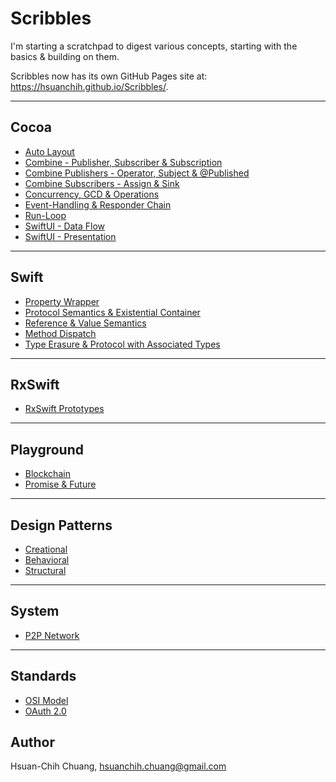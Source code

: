 # Scribbles

I'm starting a scratchpad to digest various concepts, starting with the basics & building on them.

Scribbles now has its own GitHub Pages site at: https://hsuanchih.github.io/Scribbles/.

---
## Cocoa
* [Auto Layout](docs/Cocoa/Auto-Layout.md)
* [Combine - Publisher, Subscriber & Subscription](docs/Cocoa/Combine-Publisher-Subscriber-Subscription.md)
* [Combine Publishers - Operator, Subject & @Published](docs/Cocoa/Combine-Publishers-Operator-Subject-Published.md)
* [Combine Subscribers - Assign & Sink](docs/Cocoa/Combine-Subscribers-Assign-Sink.md)
* [Concurrency, GCD & Operations](docs/Cocoa/Concurrency-GCD-Operations.md)
* [Event-Handling & Responder Chain](docs/Cocoa/Event-Handling-And-Responder-Chain.md)
* [Run-Loop](docs/Cocoa/Run-Loop.md)
* [SwiftUI - Data Flow](docs/Cocoa/SwiftUI-Data-Flow.md)
* [SwiftUI - Presentation](docs/Cocoa/SwiftUI-Presentation.md)

---
## Swift
* [Property Wrapper](docs/Swift/Property-Wrapper.md)
* [Protocol Semantics & Existential Container](docs/Swift/Protocol-Existential-Container.md)
* [Reference & Value Semantics](docs/Swift/References-And-Values.md)
* [Method Dispatch](docs/Swift/Method-Dispatch.md)
* [Type Erasure & Protocol with Associated Types](docs/Swift/Type-Erasure-And-Protocol-Associated-Types.md)

---
## RxSwift
* [RxSwift Prototypes](docs/RxSwift/RxSwift-Prototypes.md)

---
## Playground
* [Blockchain](docs/Playground/Blockchain.md)
* [Promise & Future](docs/Playground/Promise-And-Future.md)

---
## Design Patterns
* [Creational](docs/Design-Patterns/Creational.md)
* [Behavioral](docs/Design-Patterns/Behavioral.md)
* [Structural](docs/Design-Patterns/Structural.md)

---
## System
* [P2P Network](docs/System/P2P-Network.md)

---
## Standards
* [OSI Model](docs/Standards/OSI-Model.md)
* [OAuth 2.0](docs/Standards/OAuth2.md)

## Author

Hsuan-Chih Chuang, <hsuanchih.chuang@gmail.com>
